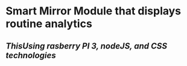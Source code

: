 # Smart Mirror Module that displays routine analytics
## _ThisUsing rasberry PI 3, nodeJS, and CSS technologies_
